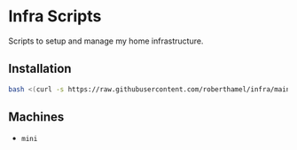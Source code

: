 # Infra Scripts

Scripts to setup and manage my home infrastructure.

## Installation

```bash
bash <(curl -s https://raw.githubusercontent.com/roberthamel/infra/main/install.sh)
```

## Machines

- `mini`
